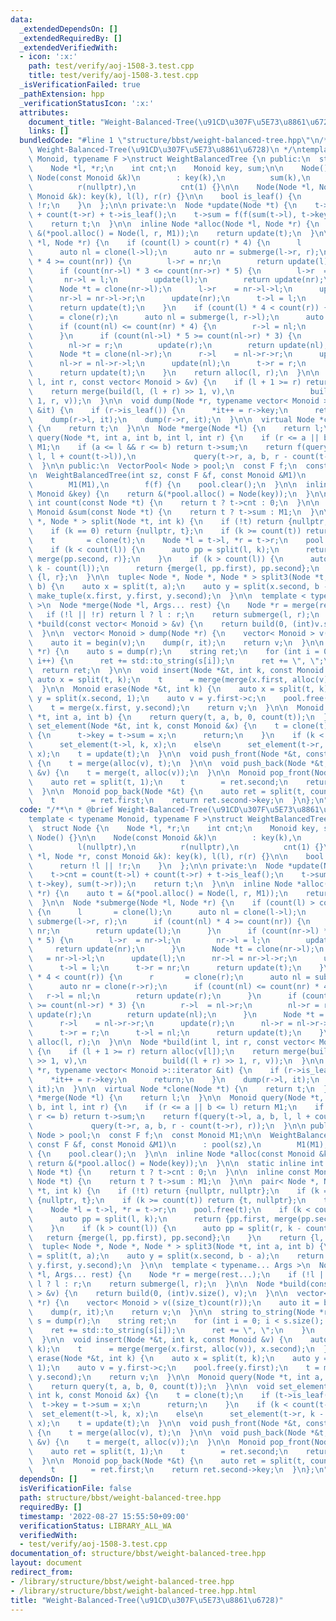 ```yaml
---
data:
  _extendedDependsOn: []
  _extendedRequiredBy: []
  _extendedVerifiedWith:
  - icon: ':x:'
    path: test/verify/aoj-1508-3.test.cpp
    title: test/verify/aoj-1508-3.test.cpp
  _isVerificationFailed: true
  _pathExtension: hpp
  _verificationStatusIcon: ':x:'
  attributes:
    document_title: "Weight-Balanced-Tree(\u91CD\u307F\u5E73\u8861\u6728)"
    links: []
  bundledCode: "#line 1 \"structure/bbst/weight-balanced-tree.hpp\"\n/**\n * @brief\
    \ Weight-Balanced-Tree(\u91CD\u307F\u5E73\u8861\u6728)\n */\ntemplate < typename\
    \ Monoid, typename F >\nstruct WeightBalancedTree {\n public:\n  struct Node {\n\
    \    Node *l, *r;\n    int cnt;\n    Monoid key, sum;\n\n    Node() {}\n\n   \
    \ Node(const Monoid &k)\n        : key(k),\n          sum(k),\n          l(nullptr),\n\
    \          r(nullptr),\n          cnt(1) {}\n\n    Node(Node *l, Node *r, const\
    \ Monoid &k): key(k), l(l), r(r) {}\n\n    bool is_leaf() {\n      return !l ||\
    \ !r;\n    }\n  };\n\n private:\n  Node *update(Node *t) {\n    t->cnt = count(t->l)\
    \ + count(t->r) + t->is_leaf();\n    t->sum = f(f(sum(t->l), t->key), sum(t->r));\n\
    \    return t;\n  }\n\n  inline Node *alloc(Node *l, Node *r) {\n    auto t =\
    \ &(*pool.alloc() = Node(l, r, M1));\n    return update(t);\n  }\n\n  Node *submerge(Node\
    \ *l, Node *r) {\n    if (count(l) > count(r) * 4) {\n      l       = clone(l);\n\
    \      auto nl = clone(l->l);\n      auto nr = submerge(l->r, r);\n      if (count(nl)\
    \ * 4 >= count(nr)) {\n        l->r = nr;\n        return update(l);\n      }\n\
    \      if (count(nr->l) * 3 <= count(nr->r) * 5) {\n        l->r  = nr->l;\n \
    \       nr->l = l;\n        update(l);\n        return update(nr);\n      }\n\
    \      Node *t = clone(nr->l);\n      l->r    = nr->l->l;\n      update(l);\n\
    \      nr->l = nr->l->r;\n      update(nr);\n      t->l = l;\n      t->r = nr;\n\
    \      return update(t);\n    }\n    if (count(l) * 4 < count(r)) {\n      r \
    \      = clone(r);\n      auto nl = submerge(l, r->l);\n      auto nr = clone(r->r);\n\
    \      if (count(nl) <= count(nr) * 4) {\n        r->l = nl;\n        return update(r);\n\
    \      }\n      if (count(nl->l) * 5 >= count(nl->r) * 3) {\n        r->l  = nl->r;\n\
    \        nl->r = r;\n        update(r);\n        return update(nl);\n      }\n\
    \      Node *t = clone(nl->r);\n      r->l    = nl->r->r;\n      update(r);\n\
    \      nl->r = nl->r->l;\n      update(nl);\n      t->r = r;\n      t->l = nl;\n\
    \      return update(t);\n    }\n    return alloc(l, r);\n  }\n\n  Node *build(int\
    \ l, int r, const vector< Monoid > &v) {\n    if (l + 1 >= r) return alloc(v[l]);\n\
    \    return merge(build(l, (l + r) >> 1, v),\n                 build((l + r) >>\
    \ 1, r, v));\n  }\n\n  void dump(Node *r, typename vector< Monoid >::iterator\
    \ &it) {\n    if (r->is_leaf()) {\n      *it++ = r->key;\n      return;\n    }\n\
    \    dump(r->l, it);\n    dump(r->r, it);\n  }\n\n  virtual Node *clone(Node *t)\
    \ {\n    return t;\n  }\n\n  Node *merge(Node *l) {\n    return l;\n  }\n\n  Monoid\
    \ query(Node *t, int a, int b, int l, int r) {\n    if (r <= a || b <= l) return\
    \ M1;\n    if (a <= l && r <= b) return t->sum;\n    return f(query(t->l, a, b,\
    \ l, l + count(t->l)),\n             query(t->r, a, b, r - count(t->r), r));\n\
    \  }\n\n public:\n  VectorPool< Node > pool;\n  const F f;\n  const Monoid M1;\n\
    \n  WeightBalancedTree(int sz, const F &f, const Monoid &M1)\n      : pool(sz),\n\
    \        M1(M1),\n        f(f) {\n    pool.clear();\n  }\n\n  inline Node *alloc(const\
    \ Monoid &key) {\n    return &(*pool.alloc() = Node(key));\n  }\n\n  static inline\
    \ int count(const Node *t) {\n    return t ? t->cnt : 0;\n  }\n\n  inline const\
    \ Monoid &sum(const Node *t) {\n    return t ? t->sum : M1;\n  }\n\n  pair< Node\
    \ *, Node * > split(Node *t, int k) {\n    if (!t) return {nullptr, nullptr};\n\
    \    if (k == 0) return {nullptr, t};\n    if (k >= count(t)) return {t, nullptr};\n\
    \    t       = clone(t);\n    Node *l = t->l, *r = t->r;\n    pool.free(t);\n\
    \    if (k < count(l)) {\n      auto pp = split(l, k);\n      return {pp.first,\
    \ merge(pp.second, r)};\n    }\n    if (k > count(l)) {\n      auto pp = split(r,\
    \ k - count(l));\n      return {merge(l, pp.first), pp.second};\n    }\n    return\
    \ {l, r};\n  }\n\n  tuple< Node *, Node *, Node * > split3(Node *t, int a, int\
    \ b) {\n    auto x = split(t, a);\n    auto y = split(x.second, b - a);\n    return\
    \ make_tuple(x.first, y.first, y.second);\n  }\n\n  template < typename... Args\
    \ >\n  Node *merge(Node *l, Args... rest) {\n    Node *r = merge(rest...);\n \
    \   if (!l || !r) return l ? l : r;\n    return submerge(l, r);\n  }\n\n  Node\
    \ *build(const vector< Monoid > &v) {\n    return build(0, (int)v.size(), v);\n\
    \  }\n\n  vector< Monoid > dump(Node *r) {\n    vector< Monoid > v((size_t)count(r));\n\
    \    auto it = begin(v);\n    dump(r, it);\n    return v;\n  }\n\n  string to_string(Node\
    \ *r) {\n    auto s = dump(r);\n    string ret;\n    for (int i = 0; i < s.size();\
    \ i++) {\n      ret += std::to_string(s[i]);\n      ret += \", \";\n    }\n  \
    \  return ret;\n  }\n\n  void insert(Node *&t, int k, const Monoid &v) {\n   \
    \ auto x = split(t, k);\n    t      = merge(merge(x.first, alloc(v)), x.second);\n\
    \  }\n\n  Monoid erase(Node *&t, int k) {\n    auto x = split(t, k);\n    auto\
    \ y = split(x.second, 1);\n    auto v = y.first->c;\n    pool.free(y.first);\n\
    \    t = merge(x.first, y.second);\n    return v;\n  }\n\n  Monoid query(Node\
    \ *t, int a, int b) {\n    return query(t, a, b, 0, count(t));\n  }\n\n  void\
    \ set_element(Node *&t, int k, const Monoid &x) {\n    t = clone(t);\n    if (t->is_leaf())\
    \ {\n      t->key = t->sum = x;\n      return;\n    }\n    if (k < count(t->l))\n\
    \      set_element(t->l, k, x);\n    else\n      set_element(t->r, k - count(t->l),\
    \ x);\n    t = update(t);\n  }\n\n  void push_front(Node *&t, const Monoid &v)\
    \ {\n    t = merge(alloc(v), t);\n  }\n\n  void push_back(Node *&t, const Monoid\
    \ &v) {\n    t = merge(t, alloc(v));\n  }\n\n  Monoid pop_front(Node *&t) {\n\
    \    auto ret = split(t, 1);\n    t        = ret.second;\n    return ret.first->key;\n\
    \  }\n\n  Monoid pop_back(Node *&t) {\n    auto ret = split(t, count(t) - 1);\n\
    \    t        = ret.first;\n    return ret.second->key;\n  }\n};\n"
  code: "/**\n * @brief Weight-Balanced-Tree(\u91CD\u307F\u5E73\u8861\u6728)\n */\n\
    template < typename Monoid, typename F >\nstruct WeightBalancedTree {\n public:\n\
    \  struct Node {\n    Node *l, *r;\n    int cnt;\n    Monoid key, sum;\n\n   \
    \ Node() {}\n\n    Node(const Monoid &k)\n        : key(k),\n          sum(k),\n\
    \          l(nullptr),\n          r(nullptr),\n          cnt(1) {}\n\n    Node(Node\
    \ *l, Node *r, const Monoid &k): key(k), l(l), r(r) {}\n\n    bool is_leaf() {\n\
    \      return !l || !r;\n    }\n  };\n\n private:\n  Node *update(Node *t) {\n\
    \    t->cnt = count(t->l) + count(t->r) + t->is_leaf();\n    t->sum = f(f(sum(t->l),\
    \ t->key), sum(t->r));\n    return t;\n  }\n\n  inline Node *alloc(Node *l, Node\
    \ *r) {\n    auto t = &(*pool.alloc() = Node(l, r, M1));\n    return update(t);\n\
    \  }\n\n  Node *submerge(Node *l, Node *r) {\n    if (count(l) > count(r) * 4)\
    \ {\n      l       = clone(l);\n      auto nl = clone(l->l);\n      auto nr =\
    \ submerge(l->r, r);\n      if (count(nl) * 4 >= count(nr)) {\n        l->r =\
    \ nr;\n        return update(l);\n      }\n      if (count(nr->l) * 3 <= count(nr->r)\
    \ * 5) {\n        l->r  = nr->l;\n        nr->l = l;\n        update(l);\n   \
    \     return update(nr);\n      }\n      Node *t = clone(nr->l);\n      l->r \
    \   = nr->l->l;\n      update(l);\n      nr->l = nr->l->r;\n      update(nr);\n\
    \      t->l = l;\n      t->r = nr;\n      return update(t);\n    }\n    if (count(l)\
    \ * 4 < count(r)) {\n      r       = clone(r);\n      auto nl = submerge(l, r->l);\n\
    \      auto nr = clone(r->r);\n      if (count(nl) <= count(nr) * 4) {\n     \
    \   r->l = nl;\n        return update(r);\n      }\n      if (count(nl->l) * 5\
    \ >= count(nl->r) * 3) {\n        r->l  = nl->r;\n        nl->r = r;\n       \
    \ update(r);\n        return update(nl);\n      }\n      Node *t = clone(nl->r);\n\
    \      r->l    = nl->r->r;\n      update(r);\n      nl->r = nl->r->l;\n      update(nl);\n\
    \      t->r = r;\n      t->l = nl;\n      return update(t);\n    }\n    return\
    \ alloc(l, r);\n  }\n\n  Node *build(int l, int r, const vector< Monoid > &v)\
    \ {\n    if (l + 1 >= r) return alloc(v[l]);\n    return merge(build(l, (l + r)\
    \ >> 1, v),\n                 build((l + r) >> 1, r, v));\n  }\n\n  void dump(Node\
    \ *r, typename vector< Monoid >::iterator &it) {\n    if (r->is_leaf()) {\n  \
    \    *it++ = r->key;\n      return;\n    }\n    dump(r->l, it);\n    dump(r->r,\
    \ it);\n  }\n\n  virtual Node *clone(Node *t) {\n    return t;\n  }\n\n  Node\
    \ *merge(Node *l) {\n    return l;\n  }\n\n  Monoid query(Node *t, int a, int\
    \ b, int l, int r) {\n    if (r <= a || b <= l) return M1;\n    if (a <= l &&\
    \ r <= b) return t->sum;\n    return f(query(t->l, a, b, l, l + count(t->l)),\n\
    \             query(t->r, a, b, r - count(t->r), r));\n  }\n\n public:\n  VectorPool<\
    \ Node > pool;\n  const F f;\n  const Monoid M1;\n\n  WeightBalancedTree(int sz,\
    \ const F &f, const Monoid &M1)\n      : pool(sz),\n        M1(M1),\n        f(f)\
    \ {\n    pool.clear();\n  }\n\n  inline Node *alloc(const Monoid &key) {\n   \
    \ return &(*pool.alloc() = Node(key));\n  }\n\n  static inline int count(const\
    \ Node *t) {\n    return t ? t->cnt : 0;\n  }\n\n  inline const Monoid &sum(const\
    \ Node *t) {\n    return t ? t->sum : M1;\n  }\n\n  pair< Node *, Node * > split(Node\
    \ *t, int k) {\n    if (!t) return {nullptr, nullptr};\n    if (k == 0) return\
    \ {nullptr, t};\n    if (k >= count(t)) return {t, nullptr};\n    t       = clone(t);\n\
    \    Node *l = t->l, *r = t->r;\n    pool.free(t);\n    if (k < count(l)) {\n\
    \      auto pp = split(l, k);\n      return {pp.first, merge(pp.second, r)};\n\
    \    }\n    if (k > count(l)) {\n      auto pp = split(r, k - count(l));\n   \
    \   return {merge(l, pp.first), pp.second};\n    }\n    return {l, r};\n  }\n\n\
    \  tuple< Node *, Node *, Node * > split3(Node *t, int a, int b) {\n    auto x\
    \ = split(t, a);\n    auto y = split(x.second, b - a);\n    return make_tuple(x.first,\
    \ y.first, y.second);\n  }\n\n  template < typename... Args >\n  Node *merge(Node\
    \ *l, Args... rest) {\n    Node *r = merge(rest...);\n    if (!l || !r) return\
    \ l ? l : r;\n    return submerge(l, r);\n  }\n\n  Node *build(const vector< Monoid\
    \ > &v) {\n    return build(0, (int)v.size(), v);\n  }\n\n  vector< Monoid > dump(Node\
    \ *r) {\n    vector< Monoid > v((size_t)count(r));\n    auto it = begin(v);\n\
    \    dump(r, it);\n    return v;\n  }\n\n  string to_string(Node *r) {\n    auto\
    \ s = dump(r);\n    string ret;\n    for (int i = 0; i < s.size(); i++) {\n  \
    \    ret += std::to_string(s[i]);\n      ret += \", \";\n    }\n    return ret;\n\
    \  }\n\n  void insert(Node *&t, int k, const Monoid &v) {\n    auto x = split(t,\
    \ k);\n    t      = merge(merge(x.first, alloc(v)), x.second);\n  }\n\n  Monoid\
    \ erase(Node *&t, int k) {\n    auto x = split(t, k);\n    auto y = split(x.second,\
    \ 1);\n    auto v = y.first->c;\n    pool.free(y.first);\n    t = merge(x.first,\
    \ y.second);\n    return v;\n  }\n\n  Monoid query(Node *t, int a, int b) {\n\
    \    return query(t, a, b, 0, count(t));\n  }\n\n  void set_element(Node *&t,\
    \ int k, const Monoid &x) {\n    t = clone(t);\n    if (t->is_leaf()) {\n    \
    \  t->key = t->sum = x;\n      return;\n    }\n    if (k < count(t->l))\n    \
    \  set_element(t->l, k, x);\n    else\n      set_element(t->r, k - count(t->l),\
    \ x);\n    t = update(t);\n  }\n\n  void push_front(Node *&t, const Monoid &v)\
    \ {\n    t = merge(alloc(v), t);\n  }\n\n  void push_back(Node *&t, const Monoid\
    \ &v) {\n    t = merge(t, alloc(v));\n  }\n\n  Monoid pop_front(Node *&t) {\n\
    \    auto ret = split(t, 1);\n    t        = ret.second;\n    return ret.first->key;\n\
    \  }\n\n  Monoid pop_back(Node *&t) {\n    auto ret = split(t, count(t) - 1);\n\
    \    t        = ret.first;\n    return ret.second->key;\n  }\n};\n"
  dependsOn: []
  isVerificationFile: false
  path: structure/bbst/weight-balanced-tree.hpp
  requiredBy: []
  timestamp: '2022-08-27 15:55:50+09:00'
  verificationStatus: LIBRARY_ALL_WA
  verifiedWith:
  - test/verify/aoj-1508-3.test.cpp
documentation_of: structure/bbst/weight-balanced-tree.hpp
layout: document
redirect_from:
- /library/structure/bbst/weight-balanced-tree.hpp
- /library/structure/bbst/weight-balanced-tree.hpp.html
title: "Weight-Balanced-Tree(\u91CD\u307F\u5E73\u8861\u6728)"
---
```

